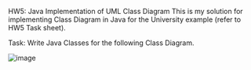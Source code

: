 HW5: Java Implementation of UML Class Diagram
This is my solution for implementing Class Diagram in Java for the University example (refer to HW5 Task sheet).

Task: Write Java Classes for the following Class Diagram.

![image](https://user-images.githubusercontent.com/75182649/201476296-3ba896d1-352a-4d28-87b7-25a8134298a7.png)


